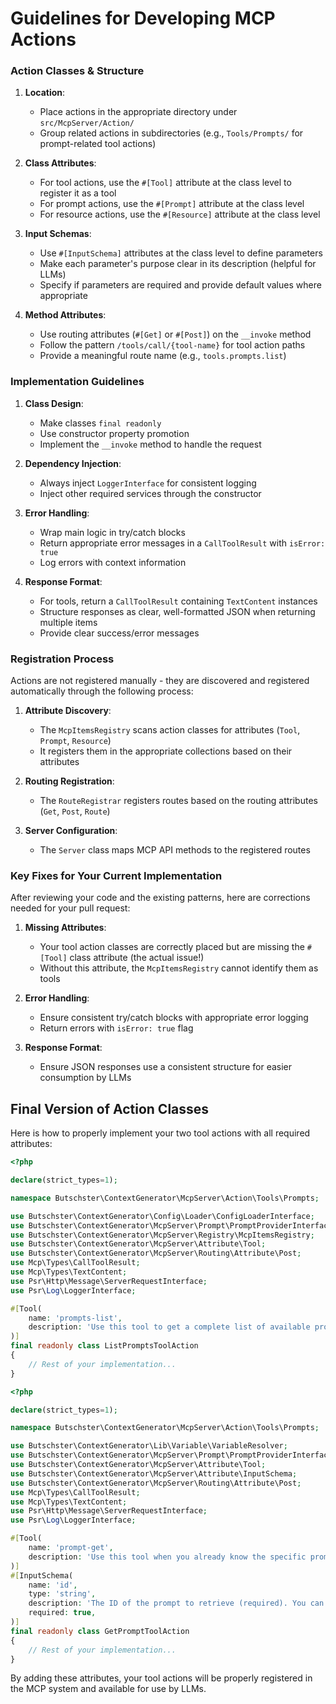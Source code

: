 # Guidelines for Developing MCP Actions

### Action Classes & Structure

1. **Location**:
    - Place actions in the appropriate directory under `src/McpServer/Action/`
    - Group related actions in subdirectories (e.g., `Tools/Prompts/` for prompt-related tool actions)

2. **Class Attributes**:
    - For tool actions, use the `#[Tool]` attribute at the class level to register it as a tool
    - For prompt actions, use the `#[Prompt]` attribute at the class level
    - For resource actions, use the `#[Resource]` attribute at the class level

3. **Input Schemas**:
    - Use `#[InputSchema]` attributes at the class level to define parameters
    - Make each parameter's purpose clear in its description (helpful for LLMs)
    - Specify if parameters are required and provide default values where appropriate

4. **Method Attributes**:
    - Use routing attributes (`#[Get]` or `#[Post]`) on the `__invoke` method
    - Follow the pattern `/tools/call/{tool-name}` for tool action paths
    - Provide a meaningful route name (e.g., `tools.prompts.list`)

### Implementation Guidelines

1. **Class Design**:
    - Make classes `final readonly`
    - Use constructor property promotion
    - Implement the `__invoke` method to handle the request

2. **Dependency Injection**:
    - Always inject `LoggerInterface` for consistent logging
    - Inject other required services through the constructor

3. **Error Handling**:
    - Wrap main logic in try/catch blocks
    - Return appropriate error messages in a `CallToolResult` with `isError: true`
    - Log errors with context information

4. **Response Format**:
    - For tools, return a `CallToolResult` containing `TextContent` instances
    - Structure responses as clear, well-formatted JSON when returning multiple items
    - Provide clear success/error messages

### Registration Process

Actions are not registered manually - they are discovered and registered automatically through the following process:

1. **Attribute Discovery**:
    - The `McpItemsRegistry` scans action classes for attributes (`Tool`, `Prompt`, `Resource`)
    - It registers them in the appropriate collections based on their attributes

2. **Routing Registration**:
    - The `RouteRegistrar` registers routes based on the routing attributes (`Get`, `Post`, `Route`)

3. **Server Configuration**:
    - The `Server` class maps MCP API methods to the registered routes

### Key Fixes for Your Current Implementation

After reviewing your code and the existing patterns, here are corrections needed for your pull request:

1. **Missing Attributes**:
    - Your tool action classes are correctly placed but are missing the `#[Tool]` class attribute (the actual issue!)
    - Without this attribute, the `McpItemsRegistry` cannot identify them as tools

2. **Error Handling**:
    - Ensure consistent try/catch blocks with appropriate error logging
    - Return errors with `isError: true` flag

3. **Response Format**:
    - Ensure JSON responses use a consistent structure for easier consumption by LLMs

## Final Version of Action Classes

Here is how to properly implement your two tool actions with all required attributes:

```php
<?php

declare(strict_types=1);

namespace Butschster\ContextGenerator\McpServer\Action\Tools\Prompts;

use Butschster\ContextGenerator\Config\Loader\ConfigLoaderInterface;
use Butschster\ContextGenerator\McpServer\Prompt\PromptProviderInterface;
use Butschster\ContextGenerator\McpServer\Registry\McpItemsRegistry;
use Butschster\ContextGenerator\McpServer\Attribute\Tool;
use Butschster\ContextGenerator\McpServer\Routing\Attribute\Post;
use Mcp\Types\CallToolResult;
use Mcp\Types\TextContent;
use Psr\Http\Message\ServerRequestInterface;
use Psr\Log\LoggerInterface;

#[Tool(
    name: 'prompts-list',
    description: 'Use this tool to get a complete list of available prompts and their descriptions. This is useful when you need to discover what prompts exist and determine which might be helpful for your current task. No parameters required.',
)]
final readonly class ListPromptsToolAction
{
    // Rest of your implementation...
}
```

```php
<?php

declare(strict_types=1);

namespace Butschster\ContextGenerator\McpServer\Action\Tools\Prompts;

use Butschster\ContextGenerator\Lib\Variable\VariableResolver;
use Butschster\ContextGenerator\McpServer\Prompt\PromptProviderInterface;
use Butschster\ContextGenerator\McpServer\Attribute\Tool;
use Butschster\ContextGenerator\McpServer\Attribute\InputSchema;
use Butschster\ContextGenerator\McpServer\Routing\Attribute\Post;
use Mcp\Types\CallToolResult;
use Mcp\Types\TextContent;
use Psr\Http\Message\ServerRequestInterface;
use Psr\Log\LoggerInterface;

#[Tool(
    name: 'prompt-get',
    description: 'Use this tool when you already know the specific prompt ID and need to retrieve its full content. First use prompts-list tool to discover available prompts, then use this tool to get the detailed content of a specific prompt you need. Requires the prompt ID as a parameter.',
)]
#[InputSchema(
    name: 'id',
    type: 'string',
    description: 'The ID of the prompt to retrieve (required). You can find valid prompt IDs by first using the prompts-list tool.',
    required: true,
)]
final readonly class GetPromptToolAction
{
    // Rest of your implementation...
}
```

By adding these attributes, your tool actions will be properly registered in the MCP system and available for use by
LLMs.